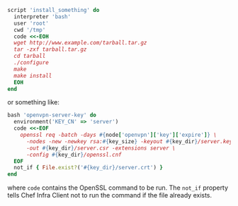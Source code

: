``` ruby
script 'install_something' do
  interpreter 'bash'
  user 'root'
  cwd '/tmp'
  code <<-EOH
  wget http://www.example.com/tarball.tar.gz
  tar -zxf tarball.tar.gz
  cd tarball
  ./configure
  make
  make install
  EOH
end
```

or something like:

``` ruby
bash 'openvpn-server-key' do
  environment('KEY_CN' => 'server')
  code <<-EOF
    openssl req -batch -days #{node['openvpn']['key']['expire']} \
      -nodes -new -newkey rsa:#{key_size} -keyout #{key_dir}/server.key \
      -out #{key_dir}/server.csr -extensions server \
      -config #{key_dir}/openssl.cnf
  EOF
  not_if { File.exist?('#{key_dir}/server.crt') }
end
```

where `code` contains the OpenSSL command to be run. The `not_if`
property tells Chef Infra Client not to run the command if the file
already exists.